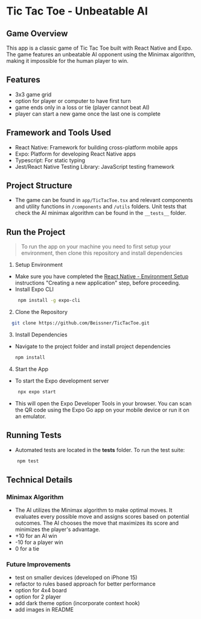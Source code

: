 # Tic Tac Toe - Unbeatable AI

## Game Overview
This app is a classic game of Tic Tac Toe built with React Native and Expo. The game features an unbeatable AI opponent using the Minimax algorithm, making it impossible for the human player to win.


## Features
- 3x3 game grid
- option for player or computer to have first turn
- game ends only in a loss or tie (player cannot beat AI)
- player can start a new game once the last one is complete


## Framework and Tools Used
- React Native: Framework for building cross-platform mobile apps
- Expo: Platform for developing React Native apps
- Typescript: For static typing
- Jest/React Native Testing Library: JavaScript testing framework


## Project Structure
- The game can be found in `app/TicTacToe.tsx` and relevant components and utility functions in `/components` and `/utils` folders. Unit tests that check the AI minimax algorithm can be found in the `__tests__` folder.


## Run the Project
> To run the app on your machine you need to first setup your environment, then clone this repository and install dependencies

1. Setup Environment

- Make sure you have completed the [React Native - Environment Setup](https://reactnative.dev/docs/environment-setup) instructions "Creating a new application" step, before proceeding.
- Install Expo CLI
  ```bash
   npm install -g expo-cli
   ```

2. Clone the Repository
 ```bash
   git clone https://github.com/Beissner/TicTacToe.git
   ```

3. Install Dependencies
- Navigate to the project folder and install project dependencies
   ```bash
   npm install
   ```

4. Start the App
- To start the Expo development server
   ```bash
    npx expo start
   ```
- This will open the Expo Developer Tools in your browser. You can scan the QR code using the Expo Go app on your mobile device or run it on an emulator.


## Running Tests
- Automated tests are located in the **__tests__** folder. To run the test suite:
```bash
    npm test
   ```

## Technical Details
### Minimax Algorithm
- The AI utilizes the Minimax algorithm to make optimal moves. It evaluates every possible move and assigns scores based on potential outcomes. The AI chooses the move that maximizes its score and minimizes the player's advantage.
- +10 for an AI win
- -10 for a player win
- 0 for a tie

### Future Improvements
- test on smaller devices (developed on iPhone 15)
- refactor to rules based approach for better performance
- option for 4x4 board
- option for 2 player
- add dark theme option (incorporate context hook)
- add images in README